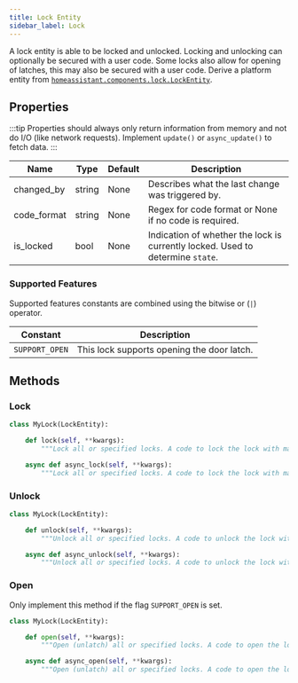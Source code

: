 ```yaml
---
title: Lock Entity
sidebar_label: Lock
---
```


A lock entity is able to be locked and unlocked. Locking and unlocking can optionally be secured with a user code. Some locks also allow for opening of latches, this may also be secured with a user code. Derive a platform entity from [`homeassistant.components.lock.LockEntity`](https://github.com/home-assistant/home-assistant/blob/master/homeassistant/components/lock/__init__.py).

## Properties

:::tip
Properties should always only return information from memory and not do I/O (like network requests). Implement `update()` or `async_update()` to fetch data.
:::

| Name | Type | Default | Description
| ---- | ---- | ------- | -----------
| changed_by | string | None | Describes what the last change was triggered by.
| code_format | string | None | Regex for code format or None if no code is required.
| is_locked | bool | None | Indication of whether the lock is currently locked. Used to determine `state`.

### Supported Features

Supported features constants are combined using the bitwise or (`|`) operator.

| Constant | Description |
|----------|--------------------------------------|
| `SUPPORT_OPEN` | This lock supports opening the door latch.

## Methods

### Lock

```python
class MyLock(LockEntity):

    def lock(self, **kwargs):
        """Lock all or specified locks. A code to lock the lock with may optionally be specified."""

    async def async_lock(self, **kwargs):
        """Lock all or specified locks. A code to lock the lock with may optionally be specified."""
```

### Unlock

```python
class MyLock(LockEntity):

    def unlock(self, **kwargs):
        """Unlock all or specified locks. A code to unlock the lock with may optionally be specified."""

    async def async_unlock(self, **kwargs):
        """Unlock all or specified locks. A code to unlock the lock with may optionally be specified."""
```

### Open

Only implement this method if the flag `SUPPORT_OPEN` is set.

```python
class MyLock(LockEntity):

    def open(self, **kwargs):
        """Open (unlatch) all or specified locks. A code to open the lock with may optionally be specified."""

    async def async_open(self, **kwargs):
        """Open (unlatch) all or specified locks. A code to open the lock with may optionally be specified."""
```
